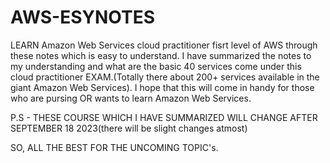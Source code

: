# AWS-ESYNOTES
LEARN Amazon Web Services cloud practitioner fisrt level of AWS through these notes which is easy to understand. I have summarized the notes to my understanding and what are the basic 40 services come under this cloud practitioner EXAM.(Totally there about 200+ services available in the giant Amazon Web Services).
I hope that this will come in handy for those who are pursing OR wants to learn Amazon Web Services. 

P.S - THESE COURSE WHICH I HAVE SUMMARIZED WILL CHANGE AFTER SEPTEMBER 18 2023(there will be slight changes atmost)

SO, ALL THE BEST FOR THE UNCOMING TOPIC's.
